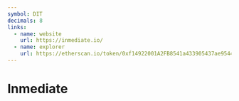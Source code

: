 ```yaml
---
symbol: DIT
decimals: 8
links:
  - name: website
    url: https://inmediate.io/
  - name: explorer
    url: https://etherscan.io/token/0xf14922001A2FB8541a433905437ae954419C2439
---
```


# Inmediate
